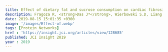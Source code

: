 ```yaml
---
title: Effect of dietary fat and sucrose consumption on cardiac fibrosis in mice and rhesus monkeys
description: Fragoza R, <strong>Das J*</strong>, Wierbowski S.D, Liang J, Tran T.N, Liang S, Beltran J.F, Rivera-Erick C.A, Ye K, Wang T.Y, Yao L, Mort M, Stenson P.D, Cooper D.N, Wei X, Keinan , Schimenti J.C, Clark A.G, Yu H
date: 2019-08-15 15:01:35 +0300
image: '/images/Effect-of.webp'
tags: [Protein_Networks]
href : 'https://insight.jci.org/articles/view/128685'
published: JCI Insight 2019
year : 2019
---
```

